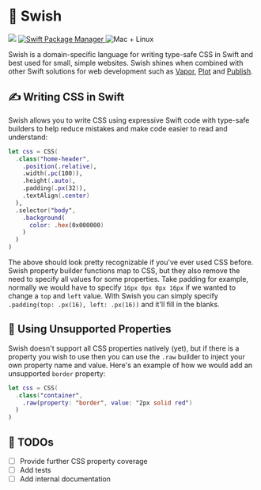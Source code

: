 # 🎨 Swish
<p>
    <img src="https://img.shields.io/badge/Swift-5.1-orange.svg" />
    <a href="https://swift.org/package-manager">
        <img src="https://img.shields.io/badge/swiftpm-compatible-brightgreen.svg?style=flat" alt="Swift Package Manager" />
    </a>
    <img src="https://img.shields.io/badge/platforms-mac+linux-brightgreen.svg?style=flat" alt="Mac + Linux" />
</p>

Swish is a domain-specific language for writing type-safe CSS in Swift and best used for small, simple websites. Swish shines when combined with other Swift solutions for web development such as [Vapor](https://github.com/vapor/vapor), [Plot](https://github.com/JohnSundell/Plot) and [Publish](https://github.com/JohnSundell/publish).

## ✍️ Writing CSS in Swift

Swish allows you to write CSS using expressive Swift code with type-safe builders to help reduce mistakes and make code easier to read and understand:

``` swift
let css = CSS(
  .class("home-header",
    .position(.relative),
    .width(.pc(100)),
    .height(.auto),
    .padding(.px(32)),
    .textAlign(.center)
  ),
  .selector("body",
    .background(
      color: .hex(0x000000)
    )
  )
)
```

The above should look pretty recognizable if you've ever used CSS before. Swish property builder functions map to CSS, but they also remove the need to specify all values for some properties. Take padding for example, normally we would have to specify `16px 0px 0px 16px` if we wanted to change a `top` and `left` value. With Swish you can simply specify `.padding(top: .px(16), left: .px(16))` and it'll fill in the blanks.

## 🤔 Using Unsupported Properties

Swish doesn't support all CSS properties natively (yet), but if there is a property you wish to use then you can use the `.raw` builder to inject your own property name and value. Here's an example of how we would add an unsupported `border` property:

``` swift
let css = CSS(
  .class("container",
    .raw(property: "border", value: "2px solid red")
  )
)
```

## 🔨 TODOs

- [ ] Provide further CSS property coverage
- [ ] Add tests
- [ ] Add internal documentation
